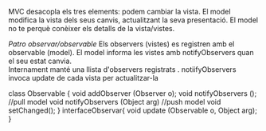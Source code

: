 MVC desacopla els tres elements: podem cambiar la vista.
El model modifica la vista dels seus canvis, actualitzant la seva presentació. 
El model no te perquè conèixer els detalls de la vista/vistes.

*Patro observar/observable*
Els observers (vistes) es registren amb el observable (model).
El model informa les vistes amb notifyObservers quan el seu estat canvia.  
Internament manté una llista d'observers registrats . 
notiifyObservers invoca update de cada vista per actualitzar-la

class Observable {
    void addObserver (Observer o);
    void notifyObservers (); //pull model
    void notifyObservers (Object arg) //push model
    void  setChanged();
}
interfaceObservar{
    void update (Observable o, Object arg);
}